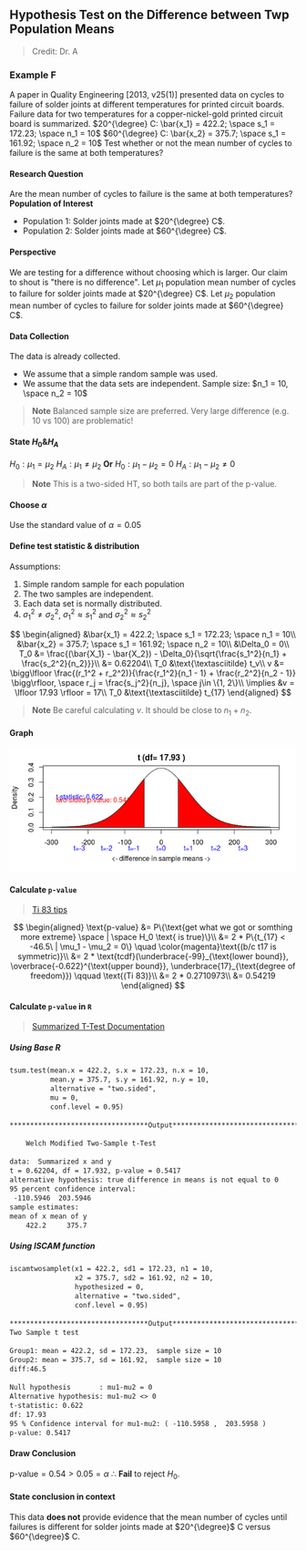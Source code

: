 ## Hypothesis Test on the Difference between Twp Population Means

> Credit: Dr. A

### Example F
A paper in Quality Engineering [2013, v25(1)] presented data on cycles to failure of solder joints at different temperatures for printed circuit boards. Failure data for two temperatures for a copper-nickel-gold printed circuit board is summarized.
$20^{\degree} C: \bar{x_1} = 422.2; \space s_1 = 172.23; \space n_1 = 10$
$60^{\degree} C: \bar{x_2} = 375.7; \space s_1 = 161.92; \space n_2 = 10$
Test whether or not the mean number of cycles to failure is the same at both temperatures?

#### Research Question
Are the mean number of cycles to failure is the same at both temperatures?
**Population of Interest**
+ Population 1: Solder joints made at $20^{\degree} C$.
+ Population 2: Solder joints made at $60^{\degree} C$.

#### Perspective
We are testing for a difference without choosing which is larger. Our claim to shout is "there is no difference".
Let $\mu_1$ population mean number of cycles to failure for solder joints made at $20^{\degree} C$.
Let $\mu_2$ population mean number of cycles to failure for solder joints made at $60^{\degree} C$.

#### Data Collection
The data is already collected.
+ We assume that a simple random sample was used.
+ We assume that the data sets are independent.
Sample size: $n_1 = 10, \space n_2 = 10$

> **Note**
Balanced sample size are preferred. Very large difference (e.g. 10 vs 100) are problematic!

#### State $H_0 \& H_A$
$H_0: \mu_1 = \mu_2$
$H_A: \mu_1 \ne \mu_2$
**Or**
$H_0: \mu_1 - \mu_2 = 0$
$H_A: \mu_1 - \mu_2 \ne 0$


> **Note**
This is a two-sided HT, so both tails are part of the p-value.

#### Choose $\alpha$
Use the standard value of $\alpha = 0.05$

#### Define test statistic & distribution
Assumptions:
1. Simple random sample for each population
2. The two samples are independent.
3. Each data set is normally distributed.
4. $\sigma_1^2 \ne \sigma_2^2$,  $\sigma_1^2 \approx s_1^2$ and $\sigma_2^2 \approx s_2^2$

$$
\begin{aligned}
&\bar{x_1} = 422.2; \space s_1 = 172.23; \space n_1 = 10\\
&\bar{x_2} = 375.7; \space s_1 = 161.92; \space n_2 = 10\\
&\Delta_0 = 0\\
T_0 &= \frac{(\bar{X_1} - \bar{X_2}) - \Delta_0}{\sqrt{\frac{s_1^2}{n_1} + \frac{s_2^2}{n_2}}}\\
&= 0.62204\\
T_0 &\text{\textasciitilde} t_v\\
v &= \bigg\lfloor \frac{(r_1^2 + r_2^2)}{\frac{r_1^2}{n_1 - 1} + \frac{r_2^2}{n_2 - 1}} \bigg\rfloor, \space r_j = \frac{s_j^2}{n_j}, \space j\in \{1, 2\}\\
\implies &v = \lfloor 17.93 \rfloor = 17\\
T_0 &\text{\textasciitilde} t_{17}
\end{aligned}
$$

> **Note**
Be careful calculating $v$. It should be close to $n_1 + n_2$.

#### Graph
![Two sample t test](/assets/two_sample_t_test_two_sides.png)

#### Calculate `p-value`
> [Ti 83 tips](//todo)

$$
\begin{aligned}
\text{p-value} &= P\{\text{get what we got or somthing more extreme} \space | \space H_0 \text{ is true}\}\\
&= 2 * P\{t_{17} < -46.5\ | \mu_1 - \mu_2 = 0\} \quad \color{magenta}\text{(b/c t17 is symmetric)}\\
&= 2 * \text{tcdf}(\underbrace{-99}_{\text{lower bound}}, \overbrace{-0.622}^{\text{upper bound}}, \underbrace{17}_{\text{degree of freedom}}) \qquad \text{(Ti 83)}\\
&= 2 * 0.2710973\\
&= 0.54219
\end{aligned}
$$

#### Calculate `p-value` in `R`
> [Summarized T-Test Documentation](https://www.rdocumentation.org/packages/BSDA/versions/1.2.0/topics/tsum.test)

##### Using Base R
```
tsum.test(mean.x = 422.2, s.x = 172.23, n.x = 10,
          mean.y = 375.7, s.y = 161.92, n.y = 10,
          alternative = "two.sided",
          mu = 0,
          conf.level = 0.95)

**********************************Output***************************************

	Welch Modified Two-Sample t-Test

data:  Summarized x and y
t = 0.62204, df = 17.932, p-value = 0.5417
alternative hypothesis: true difference in means is not equal to 0
95 percent confidence interval:
 -110.5946  203.5946
sample estimates:
mean of x mean of y
    422.2     375.7
```

##### Using ISCAM function
```
iscamtwosamplet(x1 = 422.2, sd1 = 172.23, n1 = 10,
                x2 = 375.7, sd2 = 161.92, n2 = 10,
                hypothesized = 0,
                alternative = "two.sided",
                conf.level = 0.95)

**********************************Output***************************************
Two Sample t test

Group1: mean = 422.2, sd = 172.23,  sample size = 10
Group2: mean = 375.7, sd = 161.92,  sample size = 10
diff:46.5

Null hypothesis       : mu1-mu2 = 0
Alternative hypothesis: mu1-mu2 <> 0
t-statistic: 0.622
df: 17.93
95 % Confidence interval for mu1-mu2: ( -110.5958 ,  203.5958 )
p-value: 0.5417
```

#### Draw Conclusion
$\text{p-value} = 0.54 > 0.05 = \alpha$
$\therefore$ **Fail** to reject $H_0$.

#### State conclusion in context
This data **does not** provide evidence that the mean number of cycles until failures is different for solder joints made at $20^{\degree}$ C versus $60^{\degree}$ C.
